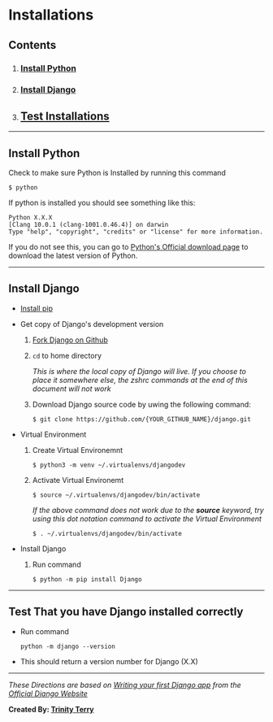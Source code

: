 # Installations

## Contents
1. ### [Install Python](https://github.com/TrinityTerry/django-directions/blob/master/installations.md#install-python)
1. ### [Install Django](https://github.com/TrinityTerry/django-directions/blob/master/installations.md#install-django)
1. ## [Test Installations](https://github.com/TrinityTerry/django-directions/blob/master/installations.md#test-that-you-have-django-installed-correctly)
***

## Install Python

Check to make sure Python is Installed by running this command

```shell
$ python
```

If python is installed you should see something like this:

```shell
Python X.X.X 
[Clang 10.0.1 (clang-1001.0.46.4)] on darwin
Type "help", "copyright", "credits" or "license" for more information.
```

If you do not see this, you can go to [Python's Official download page](https://www.python.org/downloads/) to download the latest version of Python.
***

## Install Django
- [Install pip](https://pip.pypa.io/en/stable/installing/)
- Get copy of Django's development version
    1. [Fork Django on Github](https://github.com/django/django/fork)
    1. ```cd``` to home directory 

        *This is where the local copy of Django will live. If you choose to place it somewhere else, the zshrc commands at the end of this document will not work*
    1. Download Django source code by uwing the following command:
        ``` shell
        $ git clone https://github.com/{YOUR_GITHUB_NAME}/django.git
        ```
- Virtual Environment
    1. Create Virtual Environemnt
        ```shell
        $ python3 -m venv ~/.virtualenvs/djangodev
        ```
    1. Activate Virtual Environemt
        ```shell
        $ source ~/.virtualenvs/djangodev/bin/activate
        ```

        *If the above command does not work due to the __source__ keyword, try using this dot notation command to activate the Virtual Environment*

        ```shell
        $ . ~/.virtualenvs/djangodev/bin/activate
        ```
- Install Django

    1. Run command
        ```shell
        $ python -m pip install Django
        ```
***

## Test That you have Django installed correctly

- Run command

    ```shell
    python -m django --version
    ```
- This should return a version number for Django (X.X)

***
*These Directions are based on [Writing your first Django app](https://docs.djangoproject.com/en/3.0/intro/tutorial01/) from the [Official Django Website](https://www.djangoproject.com/)*

__Created By: [Trinity Terry](https://github.com/TrinityTerry)__